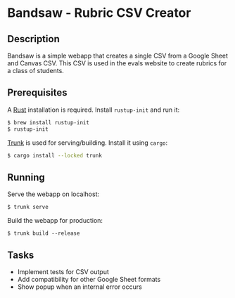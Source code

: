 # Bandsaw - Rubric CSV Creator
## Description
Bandsaw is a simple webapp that creates a single CSV from a Google Sheet and Canvas CSV.
This CSV is used in the evals website to create rubrics for a class of students.

## Prerequisites
A [Rust][rust] installation is required. Install `rustup-init` and run it:
```sh
$ brew install rustup-init
$ rustup-init
```

[Trunk][trunk] is used for serving/building. Install it using `cargo`:
```sh
$ cargo install --locked trunk
```

[rust]: https://rust-lang.org
[trunk]: https://trunkrs.dev

## Running
Serve the webapp on localhost:
```sh
$ trunk serve
```

Build the webapp for production:
```
$ trunk build --release
```

## Tasks
* Implement tests for CSV output
* Add compatibility for other Google Sheet formats
* Show popup when an internal error occurs
